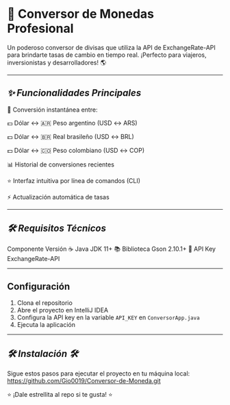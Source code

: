 # 💱 Conversor de Monedas Profesional 

Un poderoso conversor de divisas que utiliza la API de ExchangeRate-API para brindarte tasas de cambio en tiempo real. ¡Perfecto para viajeros, inversionistas y desarrolladores! 🌎

---

## *✨ Funcionalidades Principales*

🔄 Conversión instantánea entre:

💵 Dólar ↔ 🇦🇷 Peso argentino (USD ↔ ARS)

💵 Dólar ↔ 🇧🇷 Real brasileño (USD ↔ BRL)

💵 Dólar ↔ 🇨🇴 Peso colombiano (USD ↔ COP)

📊 Historial de conversiones recientes 

⭐ Interfaz intuitiva por línea de comandos (CLI)

⚡ Actualización automática de tasas

---

## *🛠 Requisitos Técnicos*
Componente	           Versión
☕ Java               JDK	11+
📚 Biblioteca Gson	   2.10.1+
🔑 API Key	           ExchangeRate-API

---
## Configuración

1. Clona el repositorio
2. Abre el proyecto en IntelliJ IDEA
3. Configura la API key en la variable `API_KEY` en `ConversorApp.java`
4. Ejecuta la aplicación

---

## *🛠️ Instalación 🛠️*
Sigue estos pasos para ejecutar el proyecto en tu máquina local:
https://github.com/Gio0019/Conversor-de-Moneda.git

⭐ ¡Dale estrellita al repo si te gusta! ⭐
